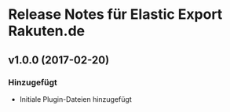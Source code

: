# Release Notes für Elastic Export Rakuten.de

## v1.0.0 (2017-02-20)

### Hinzugefügt
- Initiale Plugin-Dateien hinzugefügt